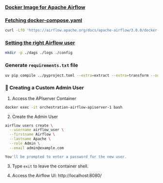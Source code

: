 ### [Docker Image for Apache Airflow](https://airflow.apache.org/docs/docker-stack/index.html)

### [Fetching docker-compose.yaml](https://airflow.apache.org/docs/apache-airflow/stable/howto/docker-compose/index.html#fetching-docker-compose-yaml)


```bash
curl -LfO 'https://airflow.apache.org/docs/apache-airflow/3.0.0/docker-compose.yaml'
```

### [Setting the right Airflow user](https://airflow.apache.org/docs/apache-airflow/stable/howto/docker-compose/index.html#setting-the-right-airflow-user)

```bash
mkdir -p ./dags ./logs ./config
```

### Generate `requirements.txt` file
```bash
uv pip compile ../pyproject.toml --extra=extract --extra=transform --output-file requirements.txt
```

### 🔐 Creating a Custom Admin User

1. Access the APIserver Container
```bash
docker exec -it orchestration-airflow-apiserver-1 bash
```

2. Create the Admin User
```bash
airflow users create \
  --username airflow_user \
  --firstname Airflow \
  --lastname Apache \
  --role Admin \
  --email admin@example.com

You'll be prompted to enter a password for the new user.
```

3. Type `exit` to leave the container shell.

4. Access the Airflow UI: http://localhost:8080/
